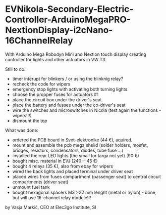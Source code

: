 # EVNikola-Secondary-Electric-Controller-ArduinoMegaPRO-NextionDisplay-i2cNano-16ChannelRelay
With Arduino Mega Robodyn Mini and Nextion touch display creating controller for lights and other actuators in VW T3.

Still to do:
- timer interupt for blinkers / or using the blinknig relay?
- recheck the code for wipers
- emergency stop lights with activating both turning lights
- choose the propper fuses for actuators #1
- place the circuit box under the driver's seat
- place the battery and fusses under the co-driver's seat
- wire the switches and microswitches in Nicola (test again the functions - wipers!!!)
- dismount the top 

What was done:
- ordered the PCB board in Svet-elektronike (44 €), aquired.
- mount and assemble the pcb mega sheild (solder holders, mosfet, bridges, resistors, condensators, diodes, tube fuse ...)
- installed the rear LED lights (the small for targa not yet) (90 €)
- bought misc. material in EVJ (240 + 45 €)
- bought 4 relays (35 €), also from ebay for wipers
- wired the back lights and placed terminal under driver seat
- placed wires from fuses compartment (passenger seat) to central circuit compartments (driver seat)
- unmount fuel tank
- bought hexagonal spacers M3 >22 mm lenght (metal or nylon) - done, but will use 16-channel relay module!!! 

by Vasja Markič,
CEO at Elec3go Institute, SI
